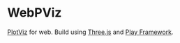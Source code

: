 WebPViz
=======

[PlotViz](http://salsahpc.indiana.edu/plotviz/) for web. Build using [Three.js](http://threejs.org) and [Play Framework](https://www.playframework.com).
